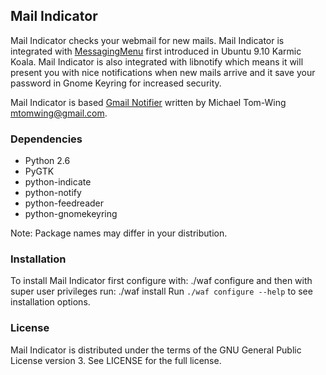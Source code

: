 
## Mail Indicator

Mail Indicator checks your webmail for new mails. Mail Indicator is integrated
with [MessagingMenu][MessagingMenu] first introduced in Ubuntu 9.10 Karmic
Koala. Mail Indicator is also integrated with libnotify which means it will
present you with nice notifications when new mails arrive and it save your
password in Gnome Keyring for increased security.

Mail Indicator is based [Gmail Notifier][gmail-notifier] written by Michael
Tom-Wing <mtomwing@gmail.com>.

### Dependencies

 - Python 2.6
 - PyGTK
 - python-indicate
 - python-notify
 - python-feedreader
 - python-gnomekeyring

Note: Package names may differ in your distribution.

### Installation

To install Mail Indicator first configure with:
    ./waf configure
and then with super user privileges run:
    ./waf install
Run `./waf configure --help` to see installation options.

### License

Mail Indicator is distributed under the terms of the GNU General Public License
version 3. See LICENSE for the full license.

[MessagingMenu]: https://wiki.ubuntu.com/MessagingMenu
[gmail-notifier]: http://ahadiel.org/projects/gmail-notifier

